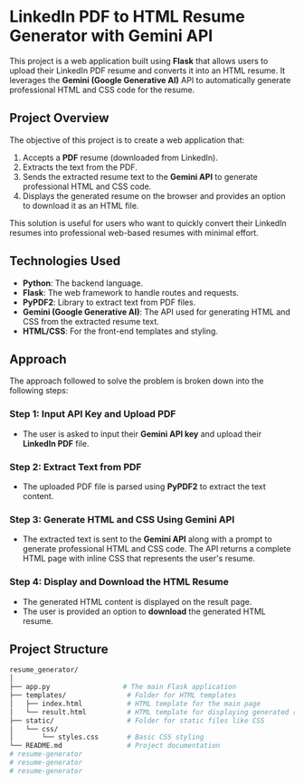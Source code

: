 # LinkedIn PDF to HTML Resume Generator with Gemini API

This project is a web application built using **Flask** that allows users to upload their LinkedIn PDF resume and converts it into an HTML resume. It leverages the **Gemini (Google Generative AI)** API to automatically generate professional HTML and CSS code for the resume.

## Project Overview

The objective of this project is to create a web application that:
1. Accepts a **PDF** resume (downloaded from LinkedIn).
2. Extracts the text from the PDF.
3. Sends the extracted resume text to the **Gemini API** to generate professional HTML and CSS code.
4. Displays the generated resume on the browser and provides an option to download it as an HTML file.

This solution is useful for users who want to quickly convert their LinkedIn resumes into professional web-based resumes with minimal effort.

## Technologies Used

- **Python**: The backend language.
- **Flask**: The web framework to handle routes and requests.
- **PyPDF2**: Library to extract text from PDF files.
- **Gemini (Google Generative AI)**: The API used for generating HTML and CSS from the extracted resume text.
- **HTML/CSS**: For the front-end templates and styling.

## Approach

The approach followed to solve the problem is broken down into the following steps:

### Step 1: Input API Key and Upload PDF
- The user is asked to input their **Gemini API key** and upload their **LinkedIn PDF** file.
  
### Step 2: Extract Text from PDF
- The uploaded PDF file is parsed using **PyPDF2** to extract the text content.
  
### Step 3: Generate HTML and CSS Using Gemini API
- The extracted text is sent to the **Gemini API** along with a prompt to generate professional HTML and CSS code. The API returns a complete HTML page with inline CSS that represents the user's resume.
  
### Step 4: Display and Download the HTML Resume
- The generated HTML content is displayed on the result page.
- The user is provided an option to **download** the generated HTML resume.

## Project Structure

```bash
resume_generator/
│
├── app.py                  # The main Flask application
├── templates/               # Folder for HTML templates
│   ├── index.html           # HTML template for the main page
│   └── result.html          # HTML template for displaying generated resume
├── static/                  # Folder for static files like CSS
│   └── css/
│       └── styles.css       # Basic CSS styling
└── README.md                # Project documentation
# resume-generator
# resume-generator
# resume-generator

